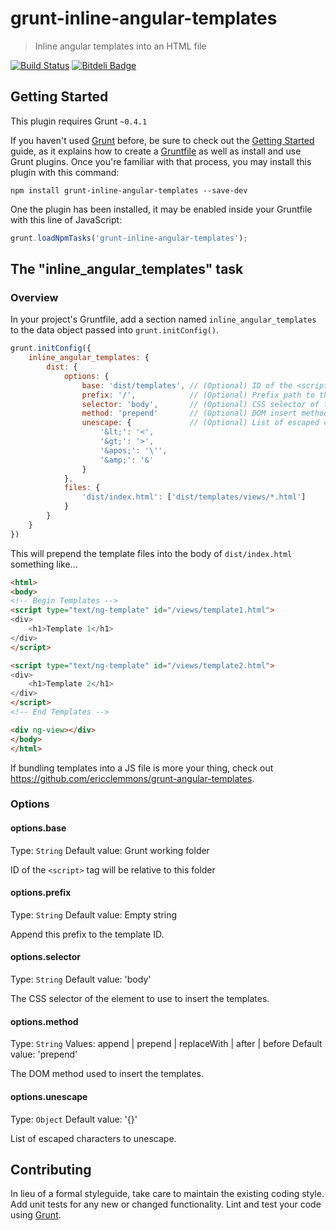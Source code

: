 # grunt-inline-angular-templates

> Inline angular templates into an HTML file

[![Build Status](https://travis-ci.org/wmluke/grunt-inline-angular-templates.png?branch=master)](https://travis-ci.org/wmluke/grunt-inline-angular-templates)
[![Bitdeli Badge](https://d2weczhvl823v0.cloudfront.net/wmluke/grunt-inline-angular-templates/trend.png)](https://bitdeli.com/free "Bitdeli Badge")

## Getting Started
This plugin requires Grunt `~0.4.1`

If you haven't used [Grunt](http://gruntjs.com/) before, be sure to check out the [Getting Started](http://gruntjs.com/getting-started) guide, as it explains how to create a [Gruntfile](http://gruntjs.com/sample-gruntfile) as well as install and use Grunt plugins. Once you're familiar with that process, you may install this plugin with this command:

```shell
npm install grunt-inline-angular-templates --save-dev
```

One the plugin has been installed, it may be enabled inside your Gruntfile with this line of JavaScript:

```js
grunt.loadNpmTasks('grunt-inline-angular-templates');
```

## The "inline_angular_templates" task

### Overview
In your project's Gruntfile, add a section named `inline_angular_templates` to the data object passed into `grunt.initConfig()`.

```js
grunt.initConfig({
    inline_angular_templates: {
        dist: {
            options: {
                base: 'dist/templates', // (Optional) ID of the <script> tag will be relative to this folder. Default is project dir.
                prefix: '/',            // (Optional) Prefix path to the ID. Default is empty string.
                selector: 'body',       // (Optional) CSS selector of the element to use to insert the templates. Default is `body`.
                method: 'prepend'       // (Optional) DOM insert method. Default is `prepend`.
                unescape: {             // (Optional) List of escaped characters to unescape
                    '&lt;': '<',
                    '&gt;': '>',
                    '&apos;': '\'',
                    '&amp;': '&'
                }
            },
            files: {
                'dist/index.html': ['dist/templates/views/*.html']
            }
        }
    }
})
```

This will prepend the template files into the body of `dist/index.html` something like...

```html
<html>
<body>
<!-- Begin Templates -->
<script type="text/ng-template" id="/views/template1.html">
<div>
    <h1>Template 1</h1>
</div>
</script>

<script type="text/ng-template" id="/views/template2.html">
<div>
    <h1>Template 2</h1>
</div>
</script>
<!-- End Templates -->

<div ng-view></div>
</body>
</html>
```

If bundling templates into a JS file is more your thing, check out https://github.com/ericclemmons/grunt-angular-templates.

### Options

#### options.base
Type: `String`
Default value: Grunt working folder

ID of the `<script>` tag will be relative to this folder

#### options.prefix
Type: `String`
Default value: Empty string

Append this prefix to the template ID.

#### options.selector
Type: `String`
Default value: 'body'

The CSS selector of the element to use to insert the templates.

#### options.method
Type: `String`
Values: append | prepend | replaceWith | after | before
Default value: 'prepend'

The DOM method used to insert the templates.

#### options.unescape
Type: `Object`
Default value: '{}'

List of escaped characters to unescape.

## Contributing
In lieu of a formal styleguide, take care to maintain the existing coding style. Add unit tests for any new or changed functionality. Lint and test your code using [Grunt](http://gruntjs.com/).
